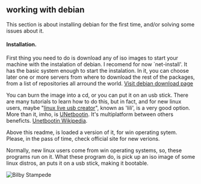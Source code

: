 ## working with debian
This section is about installing debian for the first time, and/or solving some
issues about it.
#### Installation.
First thing you need to do is download any of iso images to start your machine
with the instalation of debian. I recomend for now `net-install'. It has the
basic system enough to start the instalation. In it, you can choose later one
or more servers from where to download the rest of the packages, from a list of
repositories all arround the world. [Visit debian download
page](https://www.debian.org/releases/stable/debian-installer/)

You can burn the image into a cd, or you can put it on an usb stick. There are
many tutorials to learn how to do this, but in fact, and for new linux users,
maybe "[linux live usb creator](http://www.linuxliveusb.com/)", known as
'lili', is a very good option. More than it, imho, is
[UNetbootin](http://unetbootin.sourceforge.net/). It's multiplatform between
others beneficts. [Unetbootin
Wikipedia](https://en.wikipedia.org/wiki/UNetbootin).

Above this readme, is loaded a version of it, for win operating sytem. Please, 
in the pass of time, check official site for new verions.

Normally, new linux users come from win operating systems, so, these programs run on
it. What these program do, is pick up an iso image of some linux distros, an
puts it on a usb stick, making it bootable.

![Bilby
Stampede](https://github.com/xifox/working-guide/blob/master/debian/carcajada.png)
